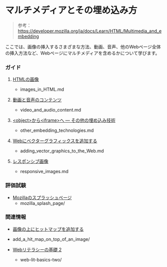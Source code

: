 # マルチメディアとその埋め込み方

> 参考：https://developer.mozilla.org/ja/docs/Learn/HTML/Multimedia_and_embedding

ここでは、画像の挿入するさまざまな方法、動画、音声、他のWebページ全体の挿入方法など、Webページにマルチメディアを含めるかについて学びます。

### ガイド

1. [HTMLの画像](https://developer.mozilla.org/ja/docs/Learn/HTML/Multimedia_and_embedding/Images_in_HTML)
   - images_in_HTML.md
2. [動画と音声のコンテンツ](https://developer.mozilla.org/ja/docs/Learn/HTML/Multimedia_and_embedding/Video_and_audio_content)
   - video_and_audio_content.md
3. [\<object>から\<iframe\>へ — その他の埋め込み技術](https://developer.mozilla.org/ja/docs/Learn/HTML/Multimedia_and_embedding/Other_embedding_technologies)
   - other_embedding_technologies.md

4. [Webにベクターグラフィックスを追加する](https://developer.mozilla.org/ja/docs/Learn/HTML/Multimedia_and_embedding/Adding_vector_graphics_to_the_Web)
   - adding_vector_graphics_to_the_Web.md

5. [レスポンシブ画像](https://developer.mozilla.org/ja/docs/Learn/HTML/Multimedia_and_embedding/Responsive_images)
   - responsive_images.md


### 評価試験

- [Mozillaのスプラッシュページ](https://developer.mozilla.org/ja/docs/Learn/HTML/Multimedia_and_embedding/Mozilla_splash_page)
  - mozilla_splash_page/


### 関連情報

- [画像の上にヒットマップを追加する](https://developer.mozilla.org/ja/docs/Learn/HTML/Howto/Add_a_hit_map_on_top_of_an_image)
- add_a_hit_map_on_top_of_an_image/

- [Webリテラシーの基礎 2](https://teach.mozilla.org/activities/web-lit-basics-two/)
  - web-lit-basics-two/

